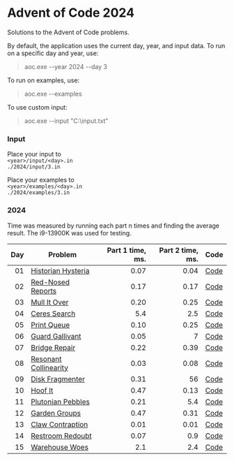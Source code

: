 # Advent of Code 2024

Solutions to the Advent of Code problems.

By default, the application uses the current day, year, and input data.
To run on a specific day and year, use: 
> aoc.exe --year 2024 --day 3

To run on examples, use:
> aoc.exe  --examples

To use custom input:
> aoc.exe  --input "C:\input.txt"

### Input

Place your input to  
`<year>/input/<day>.in`   
`./2024/input/3.in`

Place your examples to  
`<year>/examples/<day>.in`    
`./2024/examples/3.in`

### 2024

Time was measured by running each part n times and finding the average result. The i9-13900K was used for testing.

|  Day | Problem                                                      | Part 1 time, ms. | Part 2 time, ms. | Code                                                                                                   |
| ---: | ------------------------------------------------------------ | ---------------: | ---------------: | ------------------------------------------------------------------------------------------------------ |
|   01 | [Historian Hysteria](https://adventofcode.com/2024/day/1)    |             0.07 |             0.04 | [Code](https://github.com/GrigoryanArtem/advent-of-code-2024/blob/master/Puzzles.Runner/2024/Day01.cs) |
|   02 | [Red-Nosed Reports](https://adventofcode.com/2024/day/2)     |             0.17 |             0.17 | [Code](https://github.com/GrigoryanArtem/advent-of-code-2024/blob/master/Puzzles.Runner/2024/Day02.cs) |
|   03 | [Mull It Over](https://adventofcode.com/2024/day/3)          |             0.20 |             0.25 | [Code](https://github.com/GrigoryanArtem/advent-of-code-2024/blob/master/Puzzles.Runner/2024/Day03.cs) |
|   04 | [Ceres Search](https://adventofcode.com/2024/day/4)          |              5.4 |              2.5 | [Code](https://github.com/GrigoryanArtem/advent-of-code-2024/blob/master/Puzzles.Runner/2024/Day04.cs) |
|   05 | [Print Queue](https://adventofcode.com/2024/day/5)           |             0.10 |             0.25 | [Code](https://github.com/GrigoryanArtem/advent-of-code-2024/blob/master/Puzzles.Runner/2024/Day05.cs) |
|   06 | [Guard Gallivant](https://adventofcode.com/2024/day/6)       |             0.05 |                7 | [Code](https://github.com/GrigoryanArtem/advent-of-code-2024/blob/master/Puzzles.Runner/2024/Day06.cs) |
|   07 | [Bridge Repair](https://adventofcode.com/2024/day/7)         |             0.22 |             0.39 | [Code](https://github.com/GrigoryanArtem/advent-of-code-2024/blob/master/Puzzles.Runner/2024/Day07.cs) |
|   08 | [Resonant Collinearity](https://adventofcode.com/2024/day/8) |             0.03 |             0.08 | [Code](https://github.com/GrigoryanArtem/advent-of-code-2024/blob/master/Puzzles.Runner/2024/Day08.cs) |
|   09 | [Disk Fragmenter](https://adventofcode.com/2024/day/9)       |             0.31 |               56 | [Code](https://github.com/GrigoryanArtem/advent-of-code-2024/blob/master/Puzzles.Runner/2024/Day09.cs) |
|   10 | [Hoof It](https://adventofcode.com/2024/day/10)              |             0.47 |             0.13 | [Code](https://github.com/GrigoryanArtem/advent-of-code-2024/blob/master/Puzzles.Runner/2024/Day10.cs) |
|   11 | [Plutonian Pebbles](https://adventofcode.com/2024/day/11)    |             0.21 |              5.4 | [Code](https://github.com/GrigoryanArtem/advent-of-code-2024/blob/master/Puzzles.Runner/2024/Day11.cs) |
|   12 | [Garden Groups](https://adventofcode.com/2024/day/12)        |             0.47 |             0.31 | [Code](https://github.com/GrigoryanArtem/advent-of-code-2024/blob/master/Puzzles.Runner/2024/Day12.cs) |
|   13 | [Claw Contraption](https://adventofcode.com/2024/day/13)     |             0.01 |             0.01 | [Code](https://github.com/GrigoryanArtem/advent-of-code-2024/blob/master/Puzzles.Runner/2024/Day13.cs) |
|   14 | [Restroom Redoubt](https://adventofcode.com/2024/day/14)     |             0.07 |              0.9 | [Code](https://github.com/GrigoryanArtem/advent-of-code-2024/blob/master/Puzzles.Runner/2024/Day14.cs) |
|   15 | [Warehouse Woes](https://adventofcode.com/2024/day/15)       |              2.1 |              2.4 | [Code](https://github.com/GrigoryanArtem/advent-of-code-2024/blob/master/Puzzles.Runner/2024/Day15.cs) |
